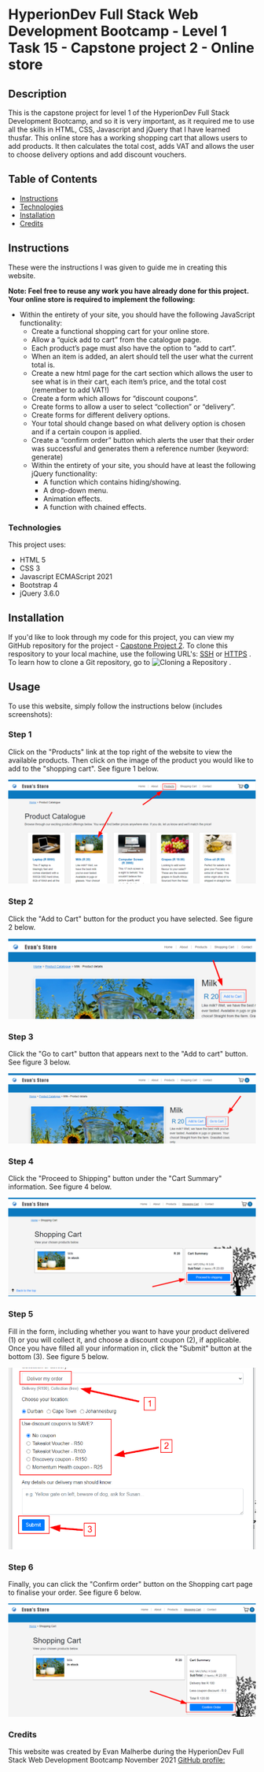 # HyperionDev Full Stack Web Development Bootcamp - Level 1 Task 15 - Capstone project 2 - Online store

## Description
This is the capstone project for level 1 of the HyperionDev Full Stack Development Bootcamp, and so it is very important, as it required me to use all the skills in HTML, CSS, Javascript and jQuery that I have learned thusfar. This online store has a working shopping cart that allows users to add products. It then calculates the total cost, adds VAT and allows the user to choose delivery options and add discount vouchers.

## Table of Contents
* [Instructions](#instructions)
* [Technologies](#technologies)
* [Installation](#installation)
* [Credits](#credits) 

## Instructions
These were the instructions I was given to guide me in creating this website. 

**Note: Feel free to reuse any work you have already done for this project. Your online store is required to implement the following:**

* Within the entirety of your site, you should have the following JavaScript functionality:
    * Create a functional shopping cart for your online store.
    * Allow a “quick add to cart” from the catalogue page.
    * Each product’s page must also have the option to “add to cart”.
    * When an item is added, an alert should tell the user what the current total is.
    * Create a new html page for the cart section which allows the user to see what is in their cart, each item’s price, and the total cost (remember to add VAT!)
    * Create a form which allows for “discount coupons”.
    * Create forms to allow a user to select “collection” or “delivery”.
    * Create forms for different delivery options.
    * Your total should change based on what delivery option is chosen and if a certain coupon is applied.
    * Create a “confirm order” button which alerts the user that their order was successful and generates them a reference number (keyword: generate)
    * Within the entirety of your site, you should have at least the following jQuery functionality:
        * A function which contains hiding/showing.
        * A drop-down menu.
        * Animation effects.
        * A function with chained effects.

### Technologies
This project uses:
* HTML 5 
* CSS 3
* Javascript ECMAScript 2021
* Bootstrap 4
* jQuery 3.6.0

## Installation
If you'd like to look through my code for this project, you can view my GitHub repository for the project - [Capstone Project 2](https://github.com/evanmalherbe/capstoneProject2). To clone this respository to your local machine, use the following URL's: [SSH](git@github.com:evanmalherbe/capstoneProject2.git) or [HTTPS](https://github.com/evanmalherbe/capstoneProject2.git) . To learn how to clone a Git repository, go to ![Cloning a Repository](https://docs.github.com/en/repositories/creating-and-managing-repositories/cloning-a-repository) .

## Usage
To use this website, simply follow the instructions below (includes screenshots):

### Step 1
Click on the "Products" link at the top right of the website to view the available products. Then click on the image of the product you would like to add to the "shopping cart". See figure 1 below.

![Figure 1](images/click-products.png)

### Step 2
Click the "Add to Cart" button for the product you have selected. See figure 2 below.

![Figure 2](images/click-addtocart.png)

### Step 3
Click the "Go to cart" button that appears next to the "Add to cart" button. See figure 3 below.

![Figure 3](images/click-gotocart.png)

### Step 4
Click the "Proceed to Shipping" button under the "Cart Summary" information. See figure 4 below.

![Figure 4](images/click-shipping.png)

### Step 5
Fill in the form, including whether you want to have your product delivered (1) or you will collect it, and choose a discount coupon (2), if applicable. Once you have filled all your information in, click the "Submit" button at the bottom (3). See figure 5 below.

![Figure 5](images/click-submit.png)

### Step 6
Finally, you can click the "Confirm order" button on the Shopping cart page to finalise your order. See figure 6 below.

![Figure 6](images/click-confirm.png)

### Credits
This website was created by Evan Malherbe during the HyperionDev Full Stack Web Development Bootcamp November 2021 [GitHub profile:](https://github.com/evanmalherbe) 
